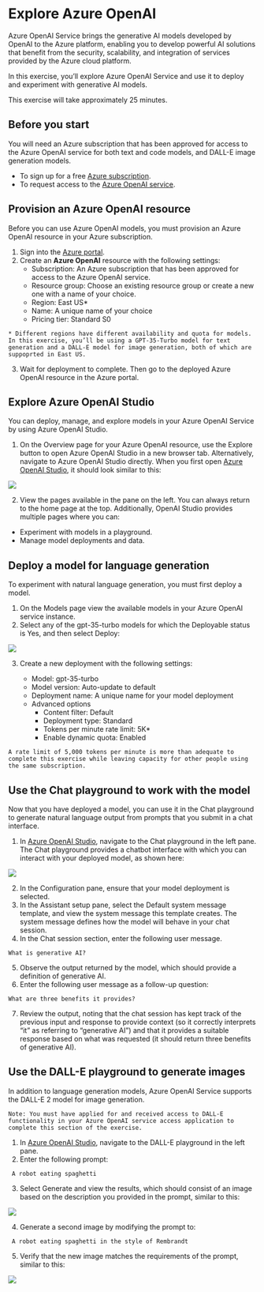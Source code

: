 # Explore Azure OpenAI

Azure OpenAI Service brings the generative AI models developed by OpenAI to the Azure platform, enabling you to develop powerful AI solutions that benefit from the security, scalability, and integration of services provided by the Azure cloud platform.

In this exercise, you’ll explore Azure OpenAI Service and use it to deploy and experiment with generative AI models.

This exercise will take approximately 25 minutes.

## Before you start

You will need an Azure subscription that has been approved for access to the Azure OpenAI service for both text and code models, and DALL-E image generation models.

* To sign up for a free [Azure subscription](https://azure.microsoft.com/free).
* To request access to the [Azure OpenAI service](https://aka.ms/oaiapply).


## Provision an Azure OpenAI resource

Before you can use Azure OpenAI models, you must provision an Azure OpenAI resource in your Azure subscription.

1. Sign into the [Azure portal](https://portal.azure.com/).
2. Create an **Azure OpenAI** resource with the following settings:
   * Subscription: An Azure subscription that has been approved for access to the Azure OpenAI service.
   * Resource group: Choose an existing resource group or create a new one with a name of your choice.
   * Region: East US*
   * Name: A unique name of your choice
   * Pricing tier: Standard S0

`* Different regions have different availability and quota for models. In this exercise, you’ll be using a GPT-35-Turbo model for text generation and a DALL-E model for image generation, both of which are suppoprted in East US.`

3. Wait for deployment to complete. Then go to the deployed Azure OpenAI resource in the Azure portal.

## Explore Azure OpenAI Studio

You can deploy, manage, and explore models in your Azure OpenAI Service by using Azure OpenAI Studio.

1. On the Overview page for your Azure OpenAI resource, use the Explore button to open Azure OpenAI Studio in a new browser tab. Alternatively, navigate to Azure OpenAI Studio directly.
When you first open [Azure OpenAI Studio](https://oai.azure.com/), it should look similar to this:

![](https://microsoftlearning.github.io/mslearn-ai-fundamentals/Instructions/Labs/media/generative-ai/ai-studio.png)

2. View the pages available in the pane on the left. You can always return to the home page at the top. Additionally, OpenAI Studio provides multiple pages where you can:

* Experiment with models in a playground.
* Manage model deployments and data.

## Deploy a model for language generation

To experiment with natural language generation, you must first deploy a model.

1. On the Models page view the available models in your Azure OpenAI service instance.
2. Select any of the gpt-35-turbo models for which the Deployable status is Yes, and then select Deploy:

![](https://microsoftlearning.github.io/mslearn-ai-fundamentals/Instructions/Labs/media/generative-ai/deploy-model.png)

3. Create a new deployment with the following settings:

    * Model: gpt-35-turbo
    * Model version: Auto-update to default
    * Deployment name: A unique name for your model deployment
    * Advanced options
        * Content filter: Default
        * Deployment type: Standard
        * Tokens per minute rate limit: 5K*
        * Enable dynamic quota: Enabled
          
```
A rate limit of 5,000 tokens per minute is more than adequate to complete this exercise while leaving capacity for other people using the same subscription.
```
## Use the Chat playground to work with the model

Now that you have deployed a model, you can use it in the Chat playground to generate natural language output from prompts that you submit in a chat interface.

1. In [Azure OpenAI Studio](https://oai.azure.com/), navigate to the Chat playground in the left pane.
The Chat playground provides a chatbot interface with which you can interact with your deployed model, as shown here:

![](https://microsoftlearning.github.io/mslearn-ai-fundamentals/Instructions/Labs/media/generative-ai/chat-playground.png)

2. In the Configuration pane, ensure that your model deployment is selected.
3. In the Assistant setup pane, select the Default system message template, and view the system message this template creates. The system message defines how the model will behave in your chat session.
4. In the Chat session section, enter the following user message.

`What is generative AI?`

5. Observe the output returned by the model, which should provide a definition of generative AI.
6. Enter the following user message as a follow-up question:

`What are three benefits it provides?`

7. Review the output, noting that the chat session has kept track of the previous input and response to provide context (so it correctly interprets “it” as referring to “generative AI”) and that it provides a suitable response based on what was requested (it should return three benefits of generative AI).

## Use the DALL-E playground to generate images

In addition to language generation models, Azure OpenAI Service supports the DALL-E 2 model for image generation.

```
Note: You must have applied for and received access to DALL-E functionality in your Azure OpenAI service access application to complete this section of the exercise.
```

1. In [Azure OpenAI Studio](https://oai.azure.com/), navigate to the DALL-E playground in the left pane.
2. Enter the following prompt:

` A robot eating spaghetti`

3. Select Generate and view the results, which should consist of an image based on the description you provided in the prompt, similar to this:

![](https://microsoftlearning.github.io/mslearn-generative-ai/Instructions/Media/dall-e-playground.png)

4. Generate a second image by modifying the prompt to:
```
 A robot eating spaghetti in the style of Rembrandt
```

5. Verify that the new image matches the requirements of the prompt, similar to this:

![](https://microsoftlearning.github.io/mslearn-generative-ai/Instructions/Media/dall-e-results.png)









